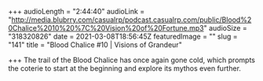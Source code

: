 +++
audioLength = "2:44:40"
audioLink = "http://media.blubrry.com/casualrp/podcast.casualrp.com/public/Blood%20Chalice%2010%20%7C%20Vision%20of%20Fortune.mp3"
audioSize = "318320826"
date = 2021-03-08T18:56:45Z
featuredImage = ""
slug = "141"
title = "Blood Chalice #10 | Visions of Grandeur"

+++
The trail of the Blood Chalice has once again gone cold, which prompts the coterie to start at the beginning and explore its mythos even further.